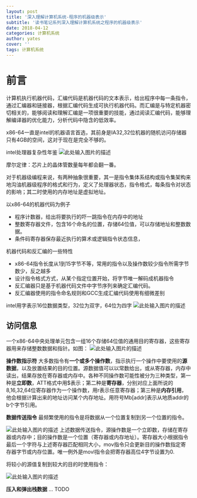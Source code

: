 ```yaml
---
layout: post
title: '深入理解计算机系统-程序的机器级表示'
subtitle: '读书笔记系列深入理解计算机系统之程序的机器级表示'
date: 2018-04-12
categories: 计算机系统
author: yates
cover: ''
tags: 计算机系统
---
```


# 前言
计算机执行机器代码，汇编代码是机器代码的文本表示，给出程序中每一条指令，通过汇编器和链接器，根据汇编代码生成可执行机器代码。而汇编是与特定机器密切相关的，能够阅读和理解汇编是一项很重要的技能，通过阅读汇编代码，能够理解编译器的优化能力，分析代码中隐含的低效率。

x86-64一直是intel的机器语言首选，其前身是IA32,32位机器的随机访问存储器只有4GB的空间，这对于现在是完全不够的。

intel处理器复杂性年鉴
![此处输入图片的描述](http://yatesblog.oss-cn-shenzhen.aliyuncs.com/img/computer-system-Perspective/5.png)

摩尔定律：芯片上的晶体管数量每年都会翻一番。

对于机器级编程来说，有两种抽象很重要，其一是指令集体系结构或指令集架构来地沟油机器级程序的格式和行为，定义了处理器状态，指令格式，每条指令对状态的影响；其二时使用的内存地址是虚拟地址。

以x86-64的机器代码为例子
- 程序计数器，给出将要执行的吓一跳指令在内存中的地址
- 整数寄存器文件，包含16个命名的位置，存储64位值，可以存储地址和整数数据。
- 条件码寄存器保存最近执行的算术或逻辑指令状态信息，

机器代码和反汇编的一些特性
- x86-64指令长度从1到15字节不等，常用的指令以及操作数较少指令所需字节数少，反之越多
- 设计指令格式方式，从某个指定位置开始，将字节唯一解码成机器指令
- 反汇编器只是基于机器代码文件中字节序列来确定汇编代码。
- 反汇编器使用的指令命名规则和GCC生成汇编代码使用有细微差别

intel用字表示16位数据类型，32位为双字，64位为四字
![此处输入图片的描述](http://yatesblog.oss-cn-shenzhen.aliyuncs.com/img/computer-system-Perspective/6.png)

## 访问信息
一个x86-64中央处理单元包含一组16个存储64位值的通用目的寄存器，这些寄存器用来存储整数数据和指针。如图：
![此处输入图片的描述](http://yatesblog.oss-cn-shenzhen.aliyuncs.com/img/computer-system-Perspective/7.png)

**操作数指示符**
大多数指令有**一个或多个操作数**，指示执行一个操作中要使用的**源数据**，以及放置结果的目的位置。源数据值可以以常数给出，或从寄存器，内存中读出，结果存放在寄存器或内存中。各种不同操作数可能性被分为三种类型，第一种是**立即数**，ATT格式中用$表示；第二种是**寄存器**，分别对应上面所说的8,16,32,64位寄存器作为一个操作数，用r表示任意寄存器；第三种是**内存引用**，他会根据计算出来的地址访问某个内存地址。用符号Mb[addr]表示从地质addr的b个字节引用。

**数据传送指令**
最频繁使用的指令是将数据从一个位置复制到另一个位置的指令。

![此处输入图片的描述](http://yatesblog.oss-cn-shenzhen.aliyuncs.com/img/computer-system-Perspective/8.png)
上述数据传送指令，源操作数是一个立即数，存储在寄存器或内存中；目的操作数是一个位置（寄存器或内存地址）。寄存器大小根据指令最后一个字符与上述寄存器匹配相同大小，mov指令只会更新目的操作数指定寄存器字节或内存位置。唯一例外是movl指令会把寄存器高位4字节设置为0.

将较小的源值复制到较大的目的时使用指令：

![此处输入图片的描述](http://yatesblog.oss-cn-shenzhen.aliyuncs.com/img/computer-system-Perspective/10.png)

**压入和弹出栈数据**
... TODO
